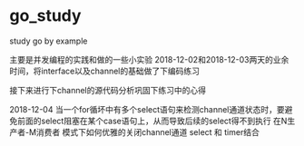 # go_study
study go by example

主要是并发编程的实践和做的一些小实验
2018-12-02和2018-12-03两天的业余时间，将interface以及channel的基础做了下编码练习

接下来进行下channel的源代码分析巩固下练习中的心得

2018-12-04
当一个for循坏中有多个select语句来检测channel通道状态时，要避免前面的select阻塞在某个case语句上，从而导致后续的select得不到执行
在N生产者-M消费者 模式下如何优雅的关闭channel通道
select 和 timer结合

